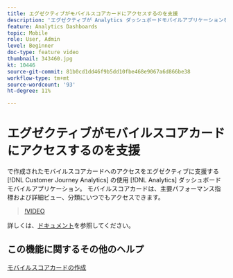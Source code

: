 ```yaml
---
title: エグゼクティブがモバイルスコアカードにアクセスするのを支援
description: 'エグゼクティブが Analytics ダッシュボードモバイルアプリケーションを使用して、Customer Journey Analyticsで作成されたモバイルスコアカードにアクセスするのを支援します。  モバイルスコアカードは、主要パフォーマンス指標および詳細ビュー、分類にいつでもアクセスできます。 '
feature: Analytics Dashboards
topic: Mobile
role: User, Admin
level: Beginner
doc-type: feature video
thumbnail: 343460.jpg
kt: 10446
source-git-commit: 81b0cd1dd46f9b5dd10fbe468e9067a6d866be38
workflow-type: tm+mt
source-wordcount: '93'
ht-degree: 11%

---
```



# エグゼクティブがモバイルスコアカードにアクセスするのを支援

で作成されたモバイルスコアカードへのアクセスをエグゼクティブに支援する [!DNL Customer Journey Analytics] の使用 [!DNL Analytics] ダッシュボードモバイルアプリケーション。  モバイルスコアカードは、主要パフォーマンス指標および詳細ビュー、分類にいつでもアクセスできます。

>[!VIDEO](https://video.tv.adobe.com/v/343460/?quality=12&learn=on)

詳しくは、[ドキュメント](https://experienceleague.adobe.com/docs/analytics-platform/using/cja-dashboards/set-up-execs.html)を参照してください。

## この機能に関するその他のヘルプ

[モバイルスコアカードの作成](create-a-mobile-scorecard.md)